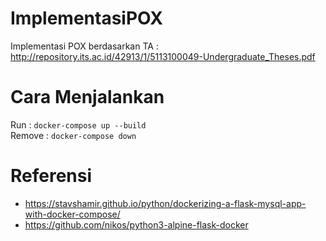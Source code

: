 # ImplementasiPOX
Implementasi POX berdasarkan TA : http://repository.its.ac.id/42913/1/5113100049-Undergraduate_Theses.pdf

# Cara Menjalankan
Run : `docker-compose up --build` \
Remove : `docker-compose down`



# Referensi
- https://stavshamir.github.io/python/dockerizing-a-flask-mysql-app-with-docker-compose/
- https://github.com/nikos/python3-alpine-flask-docker